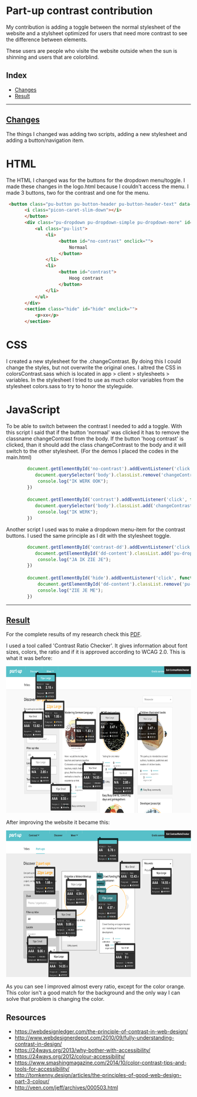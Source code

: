 Part-up contrast contribution
=================

My contribution is adding a toggle between the normal stylesheet of the website and a stylsheet optimized for users that need more contrast to see the difference between elements.

These users are people who visite the website outside when the sun is shinning and users that are colorblind.

## Index
- [Changes](#changes)
- [Result](#result)

--------

## [Changes](#changes)
The things I changed was adding two scripts, adding a new stylesheet and adding a button/navigation item.

# HTML
The HTML I changed was for the buttons for the dropdown menu/toggle. I made these changes in the logo.html because I couldn't access the menu. I made 3 buttons, two for the contrast and one for the menu.

```html
 <button class="pu-button pu-button-header pu-button-header-text" data-toggle-menu="menu" id="contrast-dd" onclick=""> Contrast
       <i class="picon-caret-slim-down"></i>
       </button>
       <div class="pu-dropdown pu-dropdown-simple pu-dropdown-more" id="dd-content" data-clickoutside-close>
           <ul class="pu-list">
               <li>
                    <button id="no-contrast" onclick="">
                        Normaal
                    </button>
               </li>
               <li>
                    <button id="contrast">
                        Hoog contrast
                    </button>
               </li>
           </ul>
       </div>
       <section class="hide" id="hide" onclick="">
           <p>xx</p>
       </section>
```

# CSS
I created a new stylesheet for the .changeContrast. By doing this I could change the styles, but not overwrite the original ones. I altred the CSS in colorsContrast.sass which is located in app > client > stylesheets > variables. In the stylesheet I tried to use as much color variables from the stylesheet colors.sass to try to honor the styleguide.

# JavaScript
To be able to switch between the contrast I needed to add a toggle. With this script I said that if the button 'normaal' was clicked it has to remove the classname changeContrast from the body. If the button 'hoog contrast' is clicked, than it should add the class changeContrast to the body and it will switch to the other stylesheet. (For the demos I placed the codes in the main.html)

```javascript
        document.getElementById('no-contrast').addEventListener('click', function(){
           document.querySelector('body').classList.remove('changeContrast');
            console.log("IK WERK OOK");
        })

        document.getElementById('contrast').addEventListener('click', function(){
           document.querySelector('body').classList.add('changeContrast');
            console.log("IK WERK");
        })
```

Another script I used was to make a dropdown menu-item for the contrast buttons. I used the same principle as I dit with the stylesheet toggle.

```javascript
        document.getElementById('contrast-dd').addEventListener('click', function(){
           document.getElementById('dd-content').classList.add('pu-dropdown-active');
            console.log("JA IK ZIE JE");
        })

        document.getElementById('hide').addEventListener('click', function(){
            document.getElementById('dd-content').classList.remove('pu-dropdown-active');
            console.log("ZIE JE ME");
        })
```
------

## [Result](#result)
For the complete results of my research check this <a href="ContrastRatioResearch.pdf">PDF</a>.

I used a tool called 'Contrast Ratio Checker'. It gives information about font sizes, colors, the ratio and if it is approved according to WCAG 2.0. This is what it was before:

<img src="CRC.png" alt="Overview Contrast Ratio Checker" height="400px">

After improving the website it became this:

<img src="CRCA.png" alt="Overview Contrast Ratio Checker after the optimalization" height="400px">

As you can see I improved almost every ratio, except for the color orange. This color isn't a good match for the background and the only way I can solve that problem is changing the color.


## Resources
- https://webdesignledger.com/the-principle-of-contrast-in-web-design/
- http://www.webdesignerdepot.com/2010/09/fully-understanding-contrast-in-design/
- https://24ways.org/2013/why-bother-with-accessibility/
- https://24ways.org/2012/colour-accessibility/
- https://www.smashingmagazine.com/2014/10/color-contrast-tips-and-tools-for-accessibility/
- http://tomkenny.design/articles/the-principles-of-good-web-design-part-3-colour/
- http://veen.com/jeff/archives/000503.html
